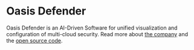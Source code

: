 # Oasis Defender

Oasis Defender is an AI-Driven Software for unified visualization and configuration of multi-cloud security. Read more about [the company](https://oasisdefender.com) and the [open source code]([https://github.com/oasisdefender/](https://github.com/OasisDefender/oasis/tree/0.0.1)). 
